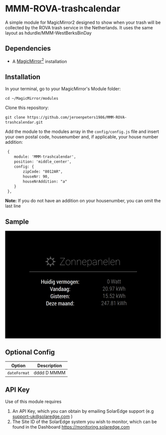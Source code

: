 # MMM-ROVA-trashcalendar
A simple module for MagicMirror2 designed to show when your trash will be collected
by the ROVA trash service in the Netherlands.
It uses the same layout as hdurdle/MMM-WestBerksBinDay

## Dependencies
  * A [MagicMirror<sup>2</sup>](https://github.com/MichMich/MagicMirror) installation

## Installation

In your terminal, go to your MagicMirror's Module folder:
````
cd ~/MagicMirror/modules
````

Clone this repository:
````
git clone https://github.com/jeroenpeters1986/MMM-ROVA-trashcalendar.git
````

Add the module to the modules array in the `config/config.js` file
and insert your own postal code, housenumber and, if applicable, your 
house number addition:

```
 {
    module: 'MMM-trashcalendar',
	position: 'middle_center',
	config: {
		zipCode: "8012AR",
		houseNr: 90,
		houseNrAddition: "a"
	}
 },
```
**Note:** If you do not have an addition on your housenumber, you can omit the last line

## Sample
![MMM-SolarEdgeLite module for MagicMirror](https://raw.githubusercontent.com/jeroenpeters1986/MMM-SolarEdgeLite/master/SolarEdgeLite.png "MMM-SolarEdgeLite module for MagicMirror")

## Optional Config
| **Option** | **Description** |
| --- | --- |
| `dateFormat` | dddd D MMMM |

## API Key
Use of this module requires
  1. An API Key, which you can obtain by emailing SolarEdge support (e.g support-uk@solaredge.com )
  2. The Site ID of the SolarEdge system you wish to monitor, which can be found in the Dashboard https://monitoring.solaredge.com
